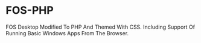 # FOS-PHP
FOS Desktop Modified To PHP And Themed With CSS.  Including Support Of Running Basic Windows Apps From The Browser.
